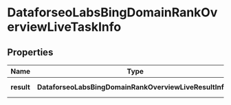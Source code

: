 # DataforseoLabsBingDomainRankOverviewLiveTaskInfo

## Properties

| Name | Type | Description | Notes |
|------------ | ------------- | ------------- | -------------|
**result** | **DataforseoLabsBingDomainRankOverviewLiveResultInfo[]** | array of results |[optional]|